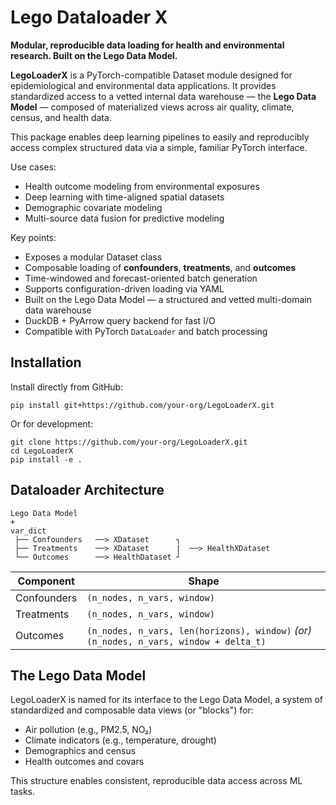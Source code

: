 # Lego Dataloader X

**Modular, reproducible data loading for health and environmental research. Built on the Lego Data Model.**

**LegoLoaderX** is a PyTorch-compatible Dataset module designed for epidemiological and environmental data applications. It provides standardized access to a vetted internal data warehouse — the **Lego Data Model** — composed of materialized views across air quality, climate, census, and health data.

This package enables deep learning pipelines to easily and reproducibly access complex structured data via a simple, familiar PyTorch interface.

Use cases:

- Health outcome modeling from environmental exposures  
- Deep learning with time-aligned spatial datasets  
- Demographic covariate modeling  
- Multi-source data fusion for predictive modeling


Key points:

- Exposes a modular Dataset class
- Composable loading of **confounders**, **treatments**, and **outcomes**
- Time-windowed and forecast-oriented batch generation
- Supports configuration-driven loading via YAML
- Built on the Lego Data Model — a structured and vetted multi-domain data warehouse
- DuckDB + PyArrow query backend for fast I/O
- Compatible with PyTorch `DataLoader` and batch processing

## Installation

Install directly from GitHub:

```
pip install git+https://github.com/your-org/LegoLoaderX.git
```

Or for development:

```
git clone https://github.com/your-org/LegoLoaderX.git
cd LegoLoaderX
pip install -e .
```

## Dataloader Architecture

```
Lego Data Model 
+
var_dict
 ├── Confounders   ──> XDataset      ┐
 ├── Treatments    ──> XDataset      |  ──> HealthXDataset
 └── Outcomes      ──> HealthDataset ┘        
```

| Component    | Shape                                  |
|--------------|-----------------------------------------|
| Confounders  | `(n_nodes, n_vars, window)`            |
| Treatments   | `(n_nodes, n_vars, window)`            |
| Outcomes     | `(n_nodes, n_vars, len(horizons), window)` *(or)* `(n_nodes, n_vars, window + delta_t)` |

## The Lego Data Model
LegoLoaderX is named for its interface to the Lego Data Model, a system of standardized and composable data views (or "blocks") for:

- Air pollution (e.g., PM2.5, NO₂)
- Climate indicators (e.g., temperature, drought)
- Demographics and census
- Health outcomes and covars

This structure enables consistent, reproducible data access across ML tasks.
